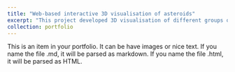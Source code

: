 ```yaml
---
title: "Web-based interactive 3D visualisation of asteroids"
excerpt: "This project developed 3D visualisation of different groups of asteroids<br/><img src='/images/bio-photo-2.jpg'>"
collection: portfolio
---
```


This is an item in your portfolio. It can be have images or nice text. If you name the file .md, it will be parsed as markdown. If you name the file .html, it will be parsed as HTML. 
